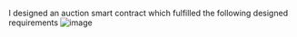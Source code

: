 I designed an auction smart contract which fulfilled the following designed requirements
![image](https://user-images.githubusercontent.com/56292928/136710032-36e67150-e531-4e3b-85fd-47ba9a11339f.png)
